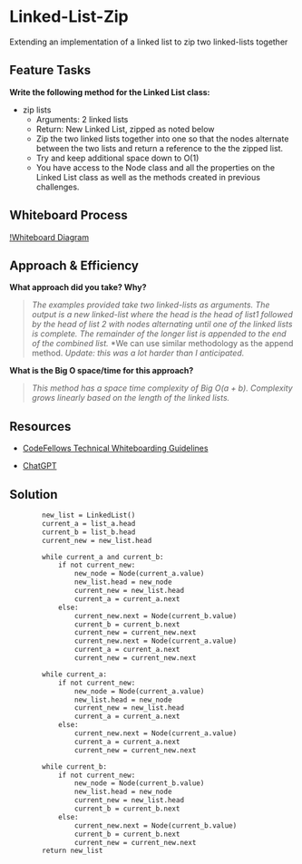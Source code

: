 # Linked-List-Zip

Extending an implementation of a linked list to zip two linked-lists together

## Feature Tasks

**Write the following method for the Linked List class:**

- zip lists
  - Arguments: 2 linked lists
  - Return: New Linked List, zipped as noted below
  - Zip the two linked lists together into one so that the nodes alternate between the two lists and return a reference to the the zipped list.
  - Try and keep additional space down to O(1)
  - You have access to the Node class and all the properties on the Linked List class as well as the methods created in previous challenges.

## Whiteboard Process

[!Whiteboard Diagram](List_zip.png)

## Approach & Efficiency

**What approach did you take? Why?**

>*The examples provided take two linked-lists as arguments. The output is a new linked-list where the head is the head of list1 followed by the head of list 2 with nodes alternating until one of the linked lists is complete. The remainder of the longer list is appended to the end of the combined list.*
>*We can use similar methodology as the append method.
>*Update: this was a lot harder than I anticipated.*

**What is the Big O space/time for this approach?**

>*This method has a space time complexity of Big O(a + b). Complexity grows linearly based on the length of the linked lists.*

## Resources

- [CodeFellows Technical Whiteboarding Guidelines](https://codefellows.github.io/common_curriculum/challenges/code/whiteboarding)

- [ChatGPT](https://chat.openai.com/share/f400a014-4a22-401a-a79f-30d7cfb37a1b)

## Solution

```def zip_lists(self, list_a, list_b):
        new_list = LinkedList()
        current_a = list_a.head
        current_b = list_b.head
        current_new = new_list.head

        while current_a and current_b:
            if not current_new:
                new_node = Node(current_a.value)
                new_list.head = new_node
                current_new = new_list.head
                current_a = current_a.next
            else:
                current_new.next = Node(current_b.value)
                current_b = current_b.next
                current_new = current_new.next
                current_new.next = Node(current_a.value)
                current_a = current_a.next
                current_new = current_new.next

        while current_a:
            if not current_new:
                new_node = Node(current_a.value)
                new_list.head = new_node
                current_new = new_list.head
                current_a = current_a.next
            else:
                current_new.next = Node(current_a.value)
                current_a = current_a.next
                current_new = current_new.next

        while current_b:
            if not current_new:
                new_node = Node(current_b.value)
                new_list.head = new_node
                current_new = new_list.head
                current_b = current_b.next
            else:
                current_new.next = Node(current_b.value)
                current_b = current_b.next
                current_new = current_new.next
        return new_list
  ```
